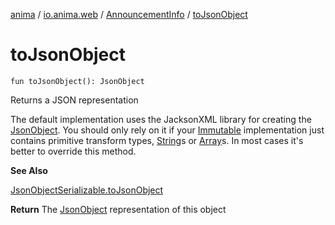 [anima](../../index.md) / [io.anima.web](../index.md) / [AnnouncementInfo](index.md) / [toJsonObject](./to-json-object.md)

# toJsonObject

`fun toJsonObject(): JsonObject`

Returns a JSON representation

The default implementation uses the JacksonXML library for creating the [JsonObject](#).
You should only rely on it if your [Immutable](../../io.anima.transform/-immutable/index.md) implementation just contains primitive transform types,
[String](https://kotlinlang.org/api/latest/jvm/stdlib/kotlin/-string/index.html)s or [Array](https://kotlinlang.org/api/latest/jvm/stdlib/kotlin/-array/index.html)s. In most cases it's better to override this method.

**See Also**

[JsonObjectSerializable.toJsonObject](../../io.anima/-json-object-serializable/to-json-object.md)

**Return**
The [JsonObject](#) representation of this object

